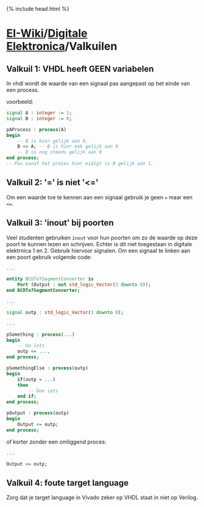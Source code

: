 {% include head.html %}
# [EI-Wiki](..)/[Digitale Elektronica](Home)/Valkuilen

## Valkuil 1: VHDL heeft GEEN variabelen
In vhdl wordt de waarde van een signaal pas aangepast op het einde van een process.

voorbeeld:
```vhdl
signal A : integer := 1;
signal B : integer := 0;

pAProcess : process(A)
begin
    -- B is hier gelijk aan 0.
    B <= A; -- B is hier ook gelijk aan 0
    -- B is nog steeds gelijk aan 0
end process;
-- Pas vanaf het proces hier eidigt is B gelijk aan 1.
```

## Valkuil 2: '=' is niet '<='
Om een waarde toe te kennen aan een signaal gebruik je geen `=` maar een `<=`.

## Valkuil 3: 'inout' bij poorten
Veel studenten gebruiken `inout` voor hun poorten om zo de waarde op deze poort te kunnen lezen en schrijven. Echter is dit niet toegestaan in digitale elektrnica 1 en 2. Gebruik hiervoor signalen. Om een signaal te linken aan een poort gebruik volgende code:

```vhdl
...

entity BCDTo7SegmentConverter is
    Port (Output : out std_logic_Vector(3 downto 0));
end BCDTo7SegmentConverter;

...

signal outp : std_logic_Vector(3 downto 0);

...

pSomething : process(...)
begin
    -- Do iets
    outp <= ...,
end process;

pSomethingElse : process(outp)
begin
    if(outp = ...)
    then
        -- Doe iets
    end if;
end process;

pOutput : process(outp)
begin
    Output <= outp;
end process;
```

of korter zonder een omliggend proces:
```vhdl
...

Output <= outp;
```

## Valkuil 4: foute target language
Zorg dat je target language in Vivado zeker op VHDL staat in niet op Verilog.


